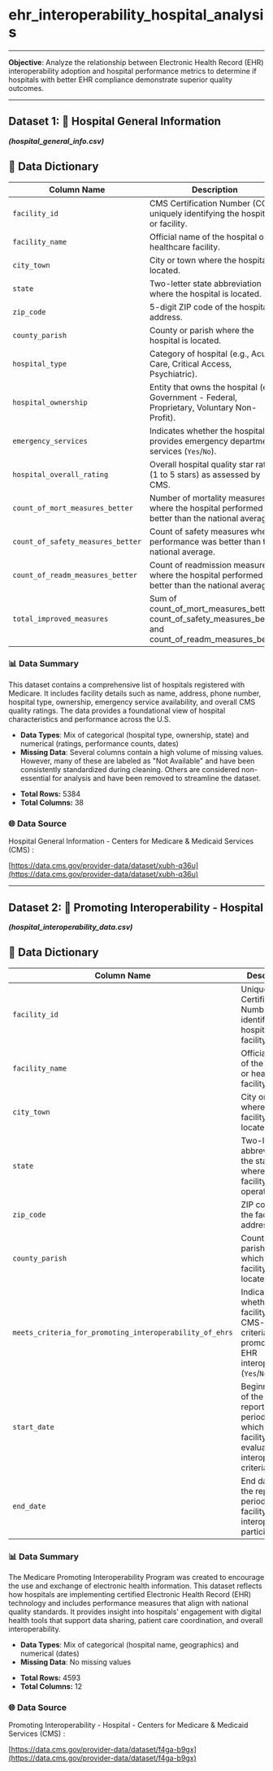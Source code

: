 # ehr_interoperability_hospital_analysis


--- 

**Objective**: Analyze the relationship between Electronic Health Record (EHR) interoperability adoption and hospital performance metrics to determine if hospitals with better EHR compliance demonstrate superior quality outcomes.

---

## Dataset 1: 🏥 Hospital General Information
***(hospital_general_info.csv)***


## 📘 Data Dictionary

| Column Name                         | Description                                                                                 |
|-------------------------------------|---------------------------------------------------------------------------------------------|
| `facility_id`                       | CMS Certification Number (CCN) uniquely identifying the hospital or facility.              |
| `facility_name`                     | Official name of the hospital or healthcare facility.                                      |
| `city_town`                         | City or town where the hospital is located.                                                |
| `state`                             | Two-letter state abbreviation where the hospital is located.                               |
| `zip_code`                          | 5-digit ZIP code of the hospital’s address.                                                |
| `county_parish`                     | County or parish where the hospital is located.                                            |
| `hospital_type`                     | Category of hospital (e.g., Acute Care, Critical Access, Psychiatric).                     |
| `hospital_ownership`                | Entity that owns the hospital (e.g., Government - Federal, Proprietary, Voluntary Non-Profit). |
| `emergency_services`                | Indicates whether the hospital provides emergency department services (`Yes`/`No`).        |
| `hospital_overall_rating`           | Overall hospital quality star rating (1 to 5 stars) as assessed by CMS.                    |
| `count_of_mort_measures_better`     | Number of mortality measures where the hospital performed better than the national average.|
| `count_of_safety_measures_better`   | Count of safety measures where performance was better than the national average.           |
| `count_of_readm_measures_better`    | Count of readmission measures where the hospital performed better than the national average.|
| `total_improved_measures`           | Sum of count_of_mort_measures_better, count_of_safety_measures_better, and count_of_readm_measures_better |


### 📊 Data Summary

This dataset contains a comprehensive list of hospitals registered with Medicare. It includes facility details such as name, address, phone number, hospital type, ownership, emergency service availability, and overall CMS quality ratings. The data provides a foundational view of hospital characteristics and performance across the U.S.

- **Data Types**: Mix of categorical (hospital type, ownership, state) and numerical (ratings, performance counts, dates)
- **Missing Data**: Several columns contain a high volume of missing values. However, many of these are labeled as "Not Available" and have been consistently standardized during cleaning. Others are considered non-essential for analysis and have been removed to streamline the dataset.
+ **Total Rows:** 5384
+ **Total Columns:** 38

  
### 🌐 Data Source
Hospital General Information - Centers for Medicare & Medicaid Services (CMS) :

[https://data.cms.gov/provider-data/dataset/xubh-q36u](https://data.cms.gov/provider-data/dataset/xubh-q36u)


___


## Dataset 2: 🔗 Promoting Interoperability - Hospital
***(hospital_interoperability_data.csv)***


## 📘 Data Dictionary

| Column Name                                                   | Description                                                                                           |
|---------------------------------------------------------------|-------------------------------------------------------------------------------------------------------|
| `facility_id`                                                 | Unique CMS Certification Number (CCN) identifying the hospital or facility.                           |
| `facility_name`                                               | Official name of the hospital or healthcare facility.                                                 |
| `city_town`                                                   | City or town where the facility is located.                                                           |
| `state`                                                       | Two-letter abbreviation of the state where the facility operates.                                     |
| `zip_code`                                                    | ZIP code for the facility’s address.                                                                  |
| `county_parish`                                               | County or parish in which the facility is located.                                                    |
| `meets_criteria_for_promoting_interoperability_of_ehrs`       | Indicates whether the facility meets CMS-defined criteria for promoting EHR interoperability (`Yes`/`No`). |
| `start_date`                                                  | Beginning date of the reporting period during which the facility was evaluated for interoperability criteria. |
| `end_date`                                                    | End date of the reporting period for the facility’s interoperability participation.                   |


### 📊 Data Summary

The Medicare Promoting Interoperability Program was created to encourage the use and exchange of electronic health information. This dataset reflects how hospitals are implementing certified Electronic Health Record (EHR) technology and includes performance measures that align with national quality standards. It provides insight into hospitals' engagement with digital health tools that support data sharing, patient care coordination, and overall interoperability.

- **Data Types**: Mix of categorical (hospital name, geographics) and numerical (dates)
- **Missing Data**: No missing values
+ **Total Rows:** 4593
+ **Total Columns:** 12


### 🌐 Data Source

Promoting Interoperability - Hospital - Centers for Medicare & Medicaid Services (CMS) :

[https://data.cms.gov/provider-data/dataset/f4ga-b9gx](https://data.cms.gov/provider-data/dataset/f4ga-b9gx)
